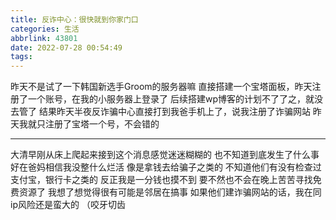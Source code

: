 ```yaml
---
title: 反诈中心：很快就到你家门口
categories: 生活
abbrlink: 43801
date: 2022-07-28 00:54:49
tags:
---
```

昨天不是试了一下韩国新选手Groom的服务器嘛
直接搭建一个宝塔面板，昨天注册了一个账号，在我的小服务器上登录了
后续搭建wp博客的计划不了了之，就没去管了
结果昨天半夜反诈骗中心直接打到我爸手机上了，说我注册了诈骗网站
昨天我就只注册了宝塔一个号，不会错的
<!-- more -->
---

大清早刚从床上爬起来接到这个消息感觉迷迷糊糊的
也不知道到底发生了什么事
好在爸妈相信我没整什么烂活
像是拿钱去给骗子之类的
不知道他们有没有检查过支付宝，银行卡之类的
反正我是一分钱也摸不到
要不然也不会在晚上苦苦寻找免费资源了
我想了想觉得很有可能是邻居在搞事
如果他们建诈骗网站的话，我在同ip风险还是蛮大的
（咬牙切齿